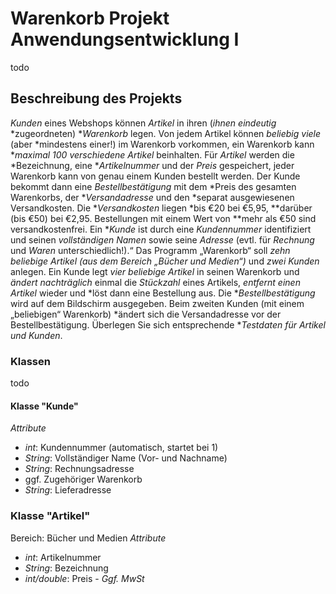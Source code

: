# Warenkorb Projekt Anwendungsentwicklung I
todo
## Beschreibung des Projekts
*Kunden* eines Webshops können *Artikel* in ihren (*ihnen* *eindeutig* *zugeordneten) **Warenkorb* legen. Von jedem Artikel können *beliebig* *viele* (aber *mindestens einer!) im  Warenkorb vorkommen, ein Warenkorb kann **maximal 100 verschiedene Artikel* beinhalten.  Für *Artikel* werden die *Bezeichnung, eine **Artikelnummer* und der *Preis* gespeichert, jeder Warenkorb kann von genau einem Kunden bestellt werden. Der Kunde bekommt dann eine *Bestellbestätigung* mit dem *Preis des gesamten Warenkorbs, der **Versandadresse* und den *separat ausgewiesenen Versandkosten. Die **Versandkosten* liegen *bis €20 bei €5,95, **darüber (bis €50) bei €2,95. Bestellungen mit einem Wert von **mehr als €50 sind versandkostenfrei. Ein **Kunde* ist durch eine *Kundennummer* identifiziert und seinen *vollständigen Namen* sowie seine *Adresse* (evtl. für *Rechnung* und *Waren* unterschiedlich!).“ Das Programm „Warenkorb“ soll *zehn beliebige Artikel (aus dem Bereich „Bücher und Medien“)* und *zwei Kunden* anlegen. Ein Kunde legt *vier beliebige Artikel* in seinen Warenkorb und *ändert nachträglich* einmal die *Stückzahl* eines Artikels, *entfernt einen Artikel* wieder und *löst dann eine Bestellung aus. Die **Bestellbestätigung* wird auf dem Bildschirm ausgegeben. Beim zweiten Kunden (mit einem „beliebigen“ Warenkorb) *ändert sich die Versandadresse vor der Bestellbestätigung. Überlegen Sie sich entsprechende **Testdaten für Artikel und Kunden*.
### Klassen
todo
#### Klasse "Kunde"
*Attribute*
- *int*: Kundennummer (automatisch, startet bei 1)
- *String*: Vollständiger Name (Vor- und Nachname)
- *String*: Rechnungsadresse
- ggf. Zugehöriger Warenkorb
- *String*: Lieferadresse

### Klasse "Artikel"
Bereich: Bücher und Medien
*Attribute*
- *int*: Artikelnummer
- *String*: Bezeichnung
- *int/double*: Preis
- *Ggf. MwSt*
